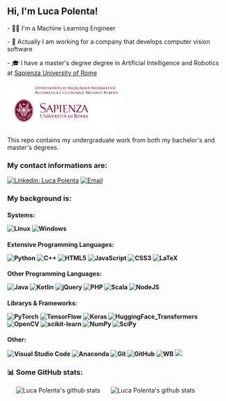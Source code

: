 <h2> Hi, I'm Luca Polenta! </h2>

<p>- 👨‍💻 I'm a Machine Learning Engineer</p>
<p>- 🚀 Actually I am working for a company that develops computer vision software</p>
<p>- 🎓 I have a master's degree degree in Artificial Intelligence and Robotics at <a href="https://www.diag.uniroma1.it/">Sapienza University of Rome</a> &nbsp</p>
<img src="https://github.com/LucPol98/university_projects/blob/main/logo_sapienza.jpg?raw=true" width="256" />

This repo contains my undergraduate work from both my bachelor's and master's degrees.

<h3> My contact informations are: </h3>

[![Linkedin: Luca Polenta](https://img.shields.io/badge/-LucPol98-blue?style=flat-square&logo=Linkedin&logoColor=white&link=https://www.linkedin.com/in/LucPol98/)](https://www.linkedin.com/in/luca-polenta/)
[![Email](https://img.shields.io/badge/-luca.polenta@hotmail.com-blue?style=flat-square&logo=microsoft-outlook&logoColor=white&link=mailto:luca.polenta@hotmail.com)](mailto:luca.polenta@hotmail.com)


<h3> My background is: </h3>

<h4 align="left">
  
  Systems: 
  
  ![Linux](https://img.shields.io/badge/Linux-FCC624?style=for-the-badge&logo=linux&logoColor=black)
  ![Windows](https://img.shields.io/badge/Windows-0078D6?style=for-the-badge&logo=windows&logoColor=white)
  
</h4>

<h4 align="left">
  
  Extensive Programming Languages: 
  
  ![Python](https://img.shields.io/badge/python-3670A0?style=for-the-badge&logo=python&logoColor=ffdd54)
  ![C++](https://img.shields.io/badge/c++-%2300599C.svg?style=for-the-badge&logo=c%2B%2B&logoColor=white)
  ![HTML5](https://img.shields.io/badge/html5-%23E34F26.svg?style=for-the-badge&logo=html5&logoColor=white)
  ![JavaScript](https://img.shields.io/badge/javascript-%23323330.svg?style=for-the-badge&logo=javascript&logoColor=%23F7DF1E)
  ![CSS3](https://img.shields.io/badge/css3-%231572B6.svg?style=for-the-badge&logo=css3&logoColor=white)
  ![LaTeX](https://img.shields.io/badge/latex-%23008080.svg?style=for-the-badge&logo=latex&logoColor=white)
  
</h4>



<h4 align="left">
  
  Other Programming Languages: 
  
  ![Java](https://img.shields.io/badge/java-%23ED8B00.svg?style=for-the-badge&logo=openjdk&logoColor=white)
  ![Kotlin](https://img.shields.io/badge/kotlin-%237F52FF.svg?style=for-the-badge&logo=kotlin&logoColor=white)
  ![jQuery](https://img.shields.io/badge/jquery-%230769AD.svg?style=for-the-badge&logo=jquery&logoColor=white)
  ![PHP](https://img.shields.io/badge/php-%23777BB4.svg?style=for-the-badge&logo=php&logoColor=white)
  ![Scala](https://img.shields.io/badge/scala-%23DC322F.svg?style=for-the-badge&logo=scala&logoColor=white)
  ![NodeJS](https://img.shields.io/badge/node.js-6DA55F?style=for-the-badge&logo=node.js&logoColor=white)
  
</h4>

<h4 align="left">
  
  Librarys & Frameworks: 
  
  ![PyTorch](https://img.shields.io/badge/PyTorch-%23EE4C2C.svg?style=for-the-badge&logo=PyTorch&logoColor=white)
  ![TensorFlow](https://img.shields.io/badge/TensorFlow-%23FF6F00.svg?style=for-the-badge&logo=TensorFlow&logoColor=white)
  ![Keras](https://img.shields.io/badge/Keras-%23D00000.svg?style=for-the-badge&logo=Keras&logoColor=white)
  ![HuggingFace_Transformers](https://img.shields.io/badge/%F0%9F%A4%97%20HuggingFace%20Transformers-blue?style=for-the-badge&logoColor=white)
  ![OpenCV](https://img.shields.io/badge/opencv-%23white.svg?style=for-the-badge&logo=opencv&logoColor=white)
  ![scikit-learn](https://img.shields.io/badge/scikit--learn-%23F7931E.svg?style=for-the-badge&logo=scikit-learn&logoColor=white)
  ![NumPy](https://img.shields.io/badge/numpy-%23013243.svg?style=for-the-badge&logo=numpy&logoColor=white)
  ![SciPy](https://img.shields.io/badge/SciPy-%230C55A5.svg?style=for-the-badge&logo=scipy&logoColor=%white)
  
</h4>


<h4 align="left">
  
  Other: 
  
  ![Visual Studio Code](https://img.shields.io/badge/Visual%20Studio%20Code-0078d7.svg?style=for-the-badge&logo=visual-studio-code&logoColor=white)
  ![Anaconda](https://img.shields.io/badge/Anaconda-%2344A833.svg?style=for-the-badge&logo=anaconda&logoColor=white)
  ![Git](https://img.shields.io/badge/GIT-E44C30?style=for-the-badge&logo=git&logoColor=white)
  ![GitHub](https://img.shields.io/badge/github-%23121011.svg?style=for-the-badge&logo=github&logoColor=white)
  ![WB](https://img.shields.io/badge/Weights_&_Biases-FFBE00?style=for-the-badge&logo=WeightsAndBiases&logoColor=white)
  <img src="https://img.shields.io/badge/Colab-F9AB00?style=for-the-badge&logo=googlecolab&color=525252" />

</h4>

<h3> 📊 Some GitHub stats: </h3> 
<p float="left"> <!-- GitHub README Stats -->
   <img width="350" height="175"  alt="Luca Polenta's github stats" hspace="20"
         src="https://github-readme-stats.vercel.app/api/top-langs/?username=LucPol98&layout=compact&hide=HTML&langs_count=10&theme=algolia" />
    <img width="420" height="175" alt="Luca Polenta's github stats" 
         src="https://github-readme-stats.vercel.app/api?username=LucPol98&show_icons=true&theme=algolia&count_private=true&include_all_commits=true" />
</p>



<!--     MOLTO UTILE
         https://github.com/alexandresanlim/Badges4-README.md-Profile
-->

<!--
**LucPol98/LucPol98** is a ✨ _special_ ✨ repository because its `README.md` (this file) appears on your GitHub profile.

Here are some ideas to get you started:

- 🔭 I’m currently working on ...
- 🌱 I’m currently learning ...
- 👯 I’m looking to collaborate on ...
- 🤔 I’m looking for help with ...
- 💬 Ask me about ...
- 📫 How to reach me: ...
- 😄 Pronouns: ...
- ⚡ Fun fact: ...
-->
